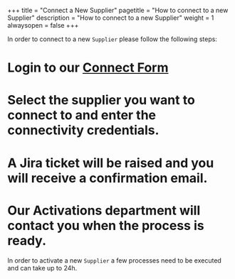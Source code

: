 +++
title = "Connect a New Supplier"
pagetitle = "How to connect to a new Supplier"
description = "How to connect to a new Supplier"
weight = 1
alwaysopen = false
+++

In order to connect to a new `Supplier` please follow the following steps:

# Login to our [Connect Form](https://connect.xmltravelgate.com)
# Select the supplier you want to connect to and enter the connectivity credentials.
# A Jira ticket will be raised and you will receive a confirmation email.
# Our Activations department will contact you when the process is ready.

In order to activate a new `Supplier` a few processes need to be executed and can take up to 24h.
